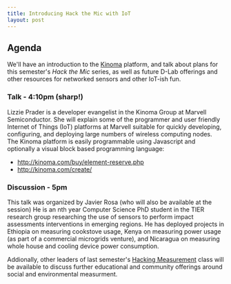 ```yaml
---
title: Introducing Hack the Mic with IoT
layout: post
---
```

## Agenda

We'll have an introduction to the [Kinoma](http://kinoma.com/) platform, and talk about plans for this semester's *Hack the Mic* series, as well as future D-Lab offerings and other resources for networked sensors and other IoT-ish fun.

### Talk - 4:10pm (sharp!)

Lizzie Prader is a developer evangelist in the Kinoma Group at Marvell Semiconductor. She will explain some of the programmer and user
friendly Internet of Things (IoT) platforms at Marvell suitable for quickly developing, configuring, and deploying large numbers of wireless computing nodes. The Kinoma platform is easily programmable using Javascript and optionally a visual block based programming language:

- http://kinoma.com/buy/element-reserve.php
- http://kinoma.com/create/

### Discussion - 5pm

This talk was organized by Javier Rosa (who will also be available at the session) He is an nth year Computer Science PhD student in
the TIER research group researching the use of sensors to perform impact assessments interventions in emerging regions. He has deployed
projects in Ethiopia on measuring cookstove usage, Kenya on measuring power usage (as part of a commercial microgrids venture), and
Nicaragua on measuring whole house and cooling device power consumption.

Addionally, other leaders of last semester's [Hacking Measurement](http://hackingmeasurement.berkeley.edu) class will be available to discuss further educational and community offerings around social and environmental measurment.
